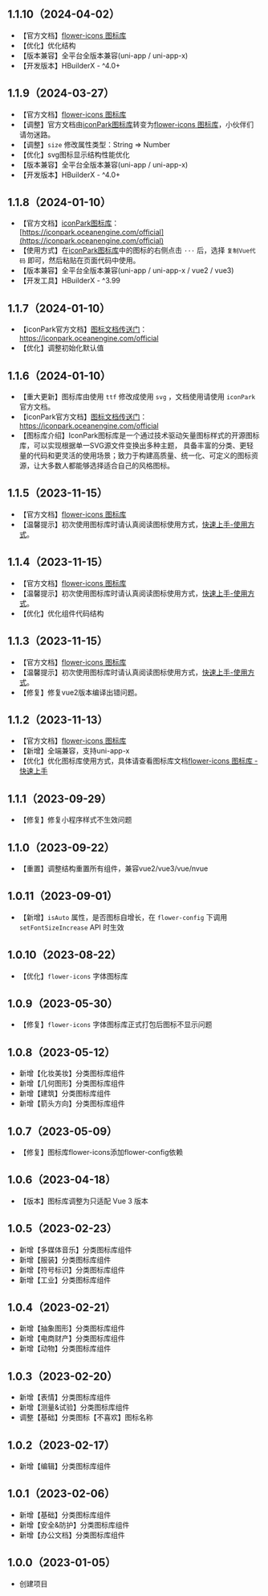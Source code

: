 ## 1.1.10（2024-04-02）
- 【官方文档】[flower-icons 图标库](https://flowerui.com/documents/flower-icons/icons.html)
- 【优化】优化结构
- 【版本兼容】全平台全版本兼容(uni-app / uni-app-x)
- 【开发版本】HBuilderX - ^4.0+
## 1.1.9（2024-03-27）
- 【官方文档】[flower-icons 图标库](https://flowerui.com/documents/flower-icons/icons.html)
- 【调整】官方文档由[iconPark图标库](https://iconpark.oceanengine.com/official)转变为[flower-icons 图标库](https://flowerui.com/documents/flower-icons/icons.html)，小伙伴们请勿迷路。
- 【调整】`size` 修改属性类型：String => Number
- 【优化】svg图标显示结构性能优化
- 【版本兼容】全平台全版本兼容(uni-app / uni-app-x)
- 【开发版本】HBuilderX - ^4.0+
## 1.1.8（2024-01-10）
- 【官方文档】[iconPark图标库](https://iconpark.oceanengine.com/official)：[https://iconpark.oceanengine.com/official](https://iconpark.oceanengine.com/official)
- 【使用方式】在[iconPark图标库](https://iconpark.oceanengine.com/official)中的图标的右侧点击 `···` 后，选择 `复制Vue代码` 即可，然后粘贴在页面代码中使用。
- 【版本兼容】全平台全版本兼容(uni-app / uni-app-x / vue2 / vue3)
- 【开发工具】HBuilderX - ^3.99
## 1.1.7（2024-01-10）
- 【iconPark官方文档】[图标文档传送门](https://iconpark.oceanengine.com/official)：https://iconpark.oceanengine.com/official
- 【优化】调整初始化默认值
## 1.1.6（2024-01-10）
- 【重大更新】图标库由使用 `ttf` 修改成使用 `svg` ，文档使用请使用 `iconPark` 官方文档。
- 【iconPark官方文档】[图标文档传送门](https://iconpark.oceanengine.com/official)：https://iconpark.oceanengine.com/official
- 【图标库介绍】IconPark图标库是一个通过技术驱动矢量图标样式的开源图标库，可以实现根据单一SVG源文件变换出多种主题， 具备丰富的分类、更轻量的代码和更灵活的使用场景；致力于构建高质量、统一化、可定义的图标资源，让大多数人都能够选择适合自己的风格图标。
## 1.1.5（2023-11-15）
- 【官方文档】[flower-icons 图标库](https://flowerui.com/documents/flower-icons/guide/sketch.html)
- 【温馨提示】初次使用图标库时请认真阅读图标使用方式，[快速上手-使用方式](https://www.flowerui.com/documents/flower-icons/guide/install.html#%E4%BD%BF%E7%94%A8%E6%96%B9%E5%BC%8F)。
## 1.1.4（2023-11-15）
- 【官方文档】[flower-icons 图标库](https://flowerui.com/documents/flower-icons/guide/sketch.html)
- 【温馨提示】初次使用图标库时请认真阅读图标使用方式，[快速上手-使用方式](https://www.flowerui.com/documents/flower-icons/guide/install.html#%E4%BD%BF%E7%94%A8%E6%96%B9%E5%BC%8F)。
- 【优化】优化组件代码结构
## 1.1.3（2023-11-15）
- 【官方文档】[flower-icons 图标库](https://flowerui.com/documents/flower-icons/guide/sketch.html)
- 【温馨提示】初次使用图标库时请认真阅读图标使用方式，[快速上手-使用方式](https://www.flowerui.com/documents/flower-icons/guide/install.html#%E4%BD%BF%E7%94%A8%E6%96%B9%E5%BC%8F)。
- 【修复】修复vue2版本编译出错问题。
## 1.1.2（2023-11-13）
- 【官方文档】[flower-icons 图标库](https://flowerui.com/documents/flower-icons/guide/sketch.html)
- 【新增】全端兼容，支持uni-app-x
- 【优化】优化图标库使用方式，具体请查看图标库文档[flower-icons 图标库 - 快速上手](https://flowerui.com/documents/flower-icons/guide/install.html#使用方式)
## 1.1.1（2023-09-29）
- 【修复】修复小程序样式不生效问题
## 1.1.0（2023-09-22）
- 【重置】调整结构重置所有组件，兼容vue2/vue3/vue/nvue
## 1.0.11（2023-09-01）
- 【新增】`isAuto` 属性，是否图标自增长，在 `flower-config` 下调用 `setFontSizeIncrease` API 时生效
## 1.0.10（2023-08-22）
- 【优化】`flower-icons` 字体图标库
## 1.0.9（2023-05-30）
- 【修复】`flower-icons` 字体图标库正式打包后图标不显示问题
## 1.0.8（2023-05-12）
- 新增【化妆美妆】分类图标库组件
- 新增【几何图形】分类图标库组件
- 新增【建筑】分类图标库组件
- 新增【箭头方向】分类图标库组件
## 1.0.7（2023-05-09）
- 【修复】图标库flower-icons添加flower-config依赖
## 1.0.6（2023-04-18）
- 【版本】图标库调整为只适配 Vue 3 版本
## 1.0.5（2023-02-23）
- 新增【多媒体音乐】分类图标库组件
- 新增【服装】分类图标库组件
- 新增【符号标识】分类图标库组件
- 新增【工业】分类图标库组件
## 1.0.4（2023-02-21）
- 新增【抽象图形】分类图标库组件
- 新增【电商财产】分类图标库组件
- 新增【动物】分类图标库组件
## 1.0.3（2023-02-20）
- 新增【表情】分类图标库组件
- 新增【测量&试验】分类图标库组件
- 调整【基础】分类图标【不喜欢】图标名称
## 1.0.2（2023-02-17）
- 新增【编辑】分类图标库组件
## 1.0.1（2023-02-06）
- 新增【基础】分类图标库组件
- 新增【安全&防护】分类图标库组件
- 新增【办公文档】分类图标库组件
## 1.0.0（2023-01-05）
- 创建项目